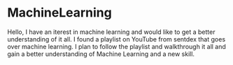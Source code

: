 # MachineLearning
Hello, I have an iterest in machine learning and would like to get a better understanding of it all. I found a playlist on YouTube from sentdex that goes over machine learning. I plan to follow the playlist and walkthrough it all and gain a better understanding of Machine Learning and a new skill.
